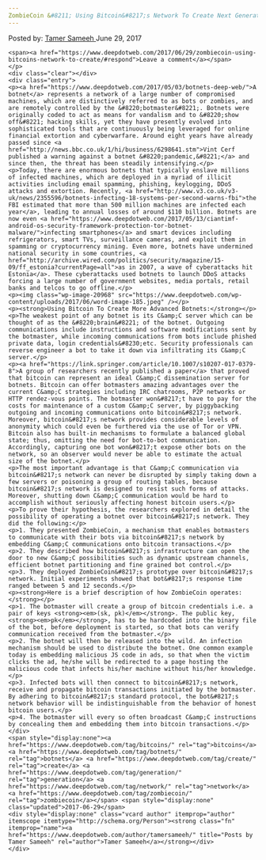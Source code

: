 ```yaml
---
ZombieCoin &#8211; Using Bitcoin&#8217;s Network To Create Next Generation Botnets
---
```

<article class="post-listing post-20963 post type-post status-publish format-standard has-post-thumbnail hentry  tag-bitcoins tag-botnets tag-create tag-generation tag-network tag-zombiecoin">
    <div class="post-inner">
        <span>Posted by: <a href="https://www.deepdotweb.com/author/tamersameeh/" title="">Tamer Sameeh </a></span>
    <span>June 29, 2017</span>
    
    <span><a href="https://www.deepdotweb.com/2017/06/29/zombiecoin-using-bitcoins-network-to-create/#respond">Leave a comment</a></span>
    </p>
    <div class="clear"></div>
    <div class="entry">
    <p><a href="https://www.deepdotweb.com/2017/05/03/botnets-deep-web/">A botnet</a> represents a network of a large number of compromised machines, which are distinctively referred to as bots or zombies, and are remotely controlled by the &#8220;botmaster&#8221;. Botnets were originally coded to act as means for vandalism and to &#8220;show off&#8221; hacking skills, yet they have presently evolved into sophisticated tools that are continuously being leveraged for online financial extortion and cyberwarfare. Around eight years have already passed since <a href="http://news.bbc.co.uk/1/hi/business/6298641.stm">Vint Cerf published a warning against a botnet &#8220;pandemic,&#8221;</a> and since then, the threat has been steadily intensifying.</p>
    <p>Today, there are enormous botnets that typically enslave millions of infected machines, which are deployed in a myriad of illicit activities including email spamming, phishing, keylogging, DDoS attacks and extortion. Recently, <a href="http://www.v3.co.uk/v3-uk/news/2355596/botnets-infecting-18-systems-per-second-warns-fbi">the FBI estimated that more than 500 million machines are infected each year</a>, leading to annual losses of around $110 billion. Botnets are now even <a href="https://www.deepdotweb.com/2017/05/13/ciantimf-android-os-security-framework-protection-tor-botnet-malware/">infecting smartphones</a> and smart devices including refrigerators, smart TVs, surveillance cameras, and exploit them in spamming or cryptocurrency mining. Even more, botnets have undermined national security in some countries, <a href="http://archive.wired.com/politics/security/magazine/15-09/ff_estonia?currentPage=all">as in 2007, a wave of cyberattacks hit Estonia</a>. These cyberattacks used botnets to launch DDoS attacks forcing a large number of government websites, media portals, retail banks and telcos to go offline.</p>
    <p><img class="wp-image-20968" src="https://www.deepdotweb.com/wp-content/uploads/2017/06/word-image-185.jpeg" /></p>
    <p><strong>Using Bitcoin To Create More Advanced Botnets:</strong></p>
    <p>The weakest point of any botnet is its C&amp;C server which can be thought of as the &#8220;brain&#8221; of the botnet. Outgoing communications include instructions and software modifications sent by the botmaster, while incoming communications from bots include phished private data, login credentials&#8230;etc. Security professionals can reverse engineer a bot to take it down via infiltrating its C&amp;C server.</p>
    <p><a href="https://link.springer.com/article/10.1007/s10207-017-0379-8">A group of researchers recently published a paper</a> that proved that bitcoin can represent an ideal C&amp;C dissemination server for botnets. Bitcoin can offer botmasters amazing advantages over the current C&amp;C strategies including IRC chatrooms, P2P networks or HTTP rendez-vous points. The botmaster won&#8217;t have to pay for the costs for maintenance of a custom C&amp;C server, by piggybacking outgoing and incoming communications onto bitcoin&#8217;s network. Moreover, bitcoin&#8217;s network provides considerable levels of anonymity which could even be furthered via the use of Tor or VPN. Bitcoin also has built-in mechanisms to formulate a balanced global state; thus, omitting the need for bot-to-bot communication. Accordingly, capturing one bot won&#8217;t expose other bots on the network, so an observer would never be able to estimate the actual size of the botnet.</p>
    <p>The most important advantage is that C&amp;C communication via bitcoin&#8217;s network can never be disrupted by simply taking down a few servers or poisoning a group of routing tables, because bitcoin&#8217;s network is designed to resist such forms of attacks. Moreover, shutting down C&amp;C communication would be hard to accomplish without seriously affecting honest bitcoin users.</p>
    <p>To prove their hypothesis, the researchers explored in detail the possibility of operating a botnet over bitcoin&#8217;s network. They did the following:</p>
    <p>1. They presented ZombieCoin, a mechanism that enables botmasters to communicate with their bots via bitcoin&#8217;s network by embedding C&amp;C communications onto bitcoin transactions.</p>
    <p>2. They described how bitcoin&#8217;s infrastructure can open the door to new C&amp;C possibilities such as dynamic upstream channels, efficient botnet partitioning and fine grained bot control.</p>
    <p>3. They deployed ZombieCoin&#8217;s prototype over bitcoin&#8217;s network. Initial experiments showed that bot&#8217;s response time ranged between 5 and 12 seconds.</p>
    <p><strong>Here is a brief description of how ZombieCoin operates:</strong></p>
    <p>1. The botmaster will create a group of bitcoin credentials i.e. a pair of keys <strong><em>(sk, pk)</em></strong>. The public key, <strong><em>pk</em></strong>, has to be hardcoded into the binary file of the bot, before deployment is started, so that bots can verify communication received from the botmaster.</p>
    <p>2. The botnet will then be released into the wild. An infection mechanism should be used to distribute the botnet. One common example today is embedding malicious JS code in ads, so that when the victim clicks the ad, he/she will be redirected to a page hosting the malicious code that infects his/her machine without his/her knowledge.</p>
    <p>3. Infected bots will then connect to bitcoin&#8217;s network, receive and propagate bitcoin transactions initiated by the botmaster. By adhering to bitcoin&#8217;s standard protocol, the bot&#8217;s network behavior will be indistinguishable from the behavior of honest bitcoin users.</p>
    <p>4. The botmaster will every so often broadcast C&amp;C instructions by concealing them and embedding them into bitcoin transactions.</p>
    </div>
    <span style="display:none"><a href="https://www.deepdotweb.com/tag/bitcoins/" rel="tag">bitcoins</a> <a href="https://www.deepdotweb.com/tag/botnets/" rel="tag">botnets</a> <a href="https://www.deepdotweb.com/tag/create/" rel="tag">create</a> <a href="https://www.deepdotweb.com/tag/generation/" rel="tag">generation</a> <a href="https://www.deepdotweb.com/tag/network/" rel="tag">network</a> <a href="https://www.deepdotweb.com/tag/zombiecoin/" rel="tag">zombiecoin</a></span> <span style="display:none" class="updated">2017-06-29</span>
    <div style="display:none" class="vcard author" itemprop="author" itemscope itemtype="http://schema.org/Person"><strong class="fn" itemprop="name"><a href="https://www.deepdotweb.com/author/tamersameeh/" title="Posts by Tamer Sameeh" rel="author">Tamer Sameeh</a></strong></div>
    </div>
</article>

